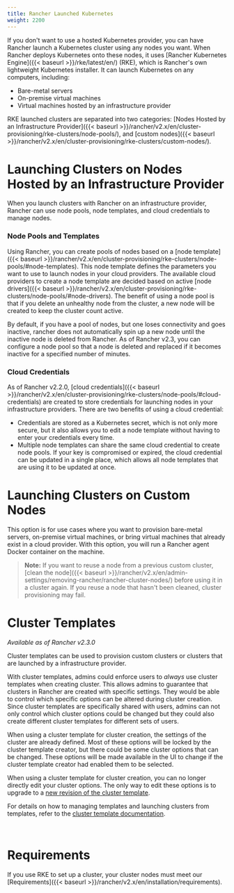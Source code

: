 ```yaml
---
title: Rancher Launched Kubernetes
weight: 2200
---
```


If you don't want to use a hosted Kubernetes provider, you can have Rancher launch a Kubernetes cluster using any nodes you want. When Rancher deploys Kubernetes onto these nodes, it uses [Rancher Kubernetes Engine]({{< baseurl >}}/rke/latest/en/) (RKE), which is Rancher's own lightweight Kubernetes installer. It can launch Kubernetes on any computers, including:

- Bare-metal servers
- On-premise virtual machines
- Virtual machines hosted by an infrastructure provider

RKE launched clusters are separated into two categories: [Nodes Hosted by an Infrastructure Provider]({{< baseurl >}}/rancher/v2.x/en/cluster-provisioning/rke-clusters/node-pools/), and [custom nodes]({{< baseurl >}}/rancher/v2.x/en/cluster-provisioning/rke-clusters/custom-nodes/).

# Launching Clusters on Nodes Hosted by an Infrastructure Provider

When you launch clusters with Rancher on an infrastructure provider, Rancher can use node pools, node templates, and cloud credentials to manage nodes.

### Node Pools and Templates
Using Rancher, you can create pools of nodes based on a [node template]({{< baseurl >}}/rancher/v2.x/en/cluster-provisioning/rke-clusters/node-pools/#node-templates). This node template defines the parameters you want to use to launch nodes in your cloud providers. The available cloud providers to create a node template are decided based on active [node drivers]({{< baseurl >}}/rancher/v2.x/en/cluster-provisioning/rke-clusters/node-pools/#node-drivers). The benefit of using a node pool is that if you delete an unhealthy node from the cluster, a new node will be created to keep the cluster count active.

By default, if you have a pool of nodes, but one loses connectivity and goes inactive, rancher does not automatically spin up a new node until the inactive node is deleted from Rancher. As of Rancher v2.3, you can configure a node pool so that a node is deleted and replaced if it becomes inactive for a specified number of minutes.

### Cloud Credentials
As of Rancher v2.2.0, [cloud credentials]({{< baseurl >}}/rancher/v2.x/en/cluster-provisioning/rke-clusters/node-pools/#cloud-credentials) are created to store credentials for launching nodes in your infrastructure providers. There are two benefits of using a cloud credential:

- Credentials are stored as a Kubernetes secret, which is not only more secure, but it also allows you to edit a node template without having to enter your credentials every time.
- Multiple node templates can share the same cloud credential to create node pools. If your key is compromised or expired, the cloud credential can be updated in a single place, which allows all node templates that are using it to be updated at once. 

# Launching Clusters on Custom Nodes
This option is for use cases where you want to provision bare-metal servers, on-premise virtual machines, or bring virtual machines that already exist in a cloud provider. With this option, you will run a Rancher agent Docker container on the machine.

>**Note:** If you want to reuse a node from a previous custom cluster, [clean the node]({{< baseurl >}}/rancher/v2.x/en/admin-settings/removing-rancher/rancher-cluster-nodes/) before using it in a cluster again. If you reuse a node that hasn't been cleaned, cluster provisioning may fail.

# Cluster Templates

_Available as of Rancher v2.3.0_

Cluster templates can be used to provision custom clusters or clusters that are launched by a infrastructure provider.

With cluster templates, admins could enforce users to *always* use cluster templates when creating cluster. This allows admins to guarantee that clusters in Rancher are created with specific settings. They would be able to control which specific options can be altered during cluster creation. Since cluster templates are specifically shared with users, admins can not only control which cluster options could be changed but they could also create different cluster templates for different sets of users.

When using a cluster template for cluster creation, the settings of the cluster are already defined. Most of these options will be locked by the cluster template creator, but there could be some cluster options that can be changed. These options will be made available in the UI to change if the cluster template creator had enabled them to be selected. 

When using a cluster template for cluster creation, you can no longer directly edit your cluster options. The only way to edit these options is to upgrade to a [new revision of the cluster template]({{<baseurl>}}/rancher/v2.x/en/user-settings/cluster-templates/#updating-a-cluster-created-with-a-cluster-template).

For details on how to managing templates and launching clusters from templates, refer to the [cluster template documentation]({{<baseurl>}}/rancher/v2.x/en/user-settings/cluster-templates).

<br/>

# Requirements

If you use RKE to set up a cluster, your cluster nodes must meet our [Requirements]({{< baseurl >}}/rancher/v2.x/en/installation/requirements).
